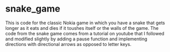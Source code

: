 # snake_game

This is code for the classic Nokia game in which you have a snake that gets longer as it eats and dies if it toushes itself or the walls of the game. The code from the snake game comes from a tutorial on youtube that I followed and modified slightly by adding a pause function and implementing directions with directional arrows as opposed to letter keys.
